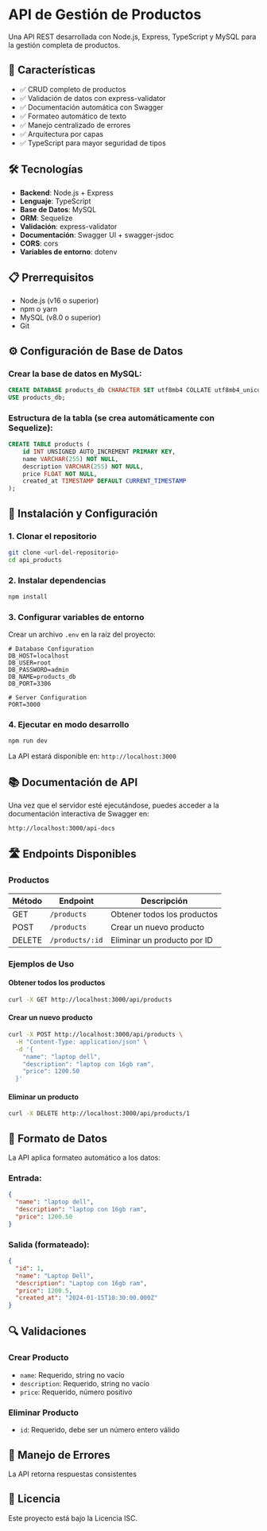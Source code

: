 # API de Gestión de Productos

Una API REST desarrollada con Node.js, Express, TypeScript y MySQL para la gestión completa de productos.

## 🚀 Características

- ✅ CRUD completo de productos
- ✅ Validación de datos con express-validator
- ✅ Documentación automática con Swagger
- ✅ Formateo automático de texto
- ✅ Manejo centralizado de errores
- ✅ Arquitectura por capas
- ✅ TypeScript para mayor seguridad de tipos

## 🛠️ Tecnologías

- **Backend**: Node.js + Express
- **Lenguaje**: TypeScript
- **Base de Datos**: MySQL
- **ORM**: Sequelize
- **Validación**: express-validator
- **Documentación**: Swagger UI + swagger-jsdoc
- **CORS**: cors
- **Variables de entorno**: dotenv

## 📋 Prerrequisitos

- Node.js (v16 o superior)
- npm o yarn
- MySQL (v8.0 o superior)
- Git

## ⚙️ Configuración de Base de Datos

### Crear la base de datos en MySQL:

```sql
CREATE DATABASE products_db CHARACTER SET utf8mb4 COLLATE utf8mb4_unicode_ci;
USE products_db;
```

### Estructura de la tabla (se crea automáticamente con Sequelize):

```sql
CREATE TABLE products (
    id INT UNSIGNED AUTO_INCREMENT PRIMARY KEY,
    name VARCHAR(255) NOT NULL,
    description VARCHAR(255) NOT NULL,
    price FLOAT NOT NULL,
    created_at TIMESTAMP DEFAULT CURRENT_TIMESTAMP
);
```

## 🚀 Instalación y Configuración

### 1. Clonar el repositorio
```bash
git clone <url-del-repositorio>
cd api_products
```

### 2. Instalar dependencias
```bash
npm install
```

### 3. Configurar variables de entorno

Crear un archivo `.env` en la raíz del proyecto:

```env
# Database Configuration
DB_HOST=localhost
DB_USER=root
DB_PASSWORD=admin
DB_NAME=products_db
DB_PORT=3306

# Server Configuration
PORT=3000
```

### 4. Ejecutar en modo desarrollo
```bash
npm run dev
```

La API estará disponible en: `http://localhost:3000`

## 📚 Documentación de API

Una vez que el servidor esté ejecutándose, puedes acceder a la documentación interactiva de Swagger en:

```
http://localhost:3000/api-docs
```

## 🛣️ Endpoints Disponibles

### Productos

| Método | Endpoint | Descripción |
|--------|----------|-------------|
| GET | `/products` | Obtener todos los productos |
| POST | `/products` | Crear un nuevo producto |
| DELETE | `/products/:id` | Eliminar un producto por ID |

### Ejemplos de Uso

#### Obtener todos los productos
```bash
curl -X GET http://localhost:3000/api/products
```

#### Crear un nuevo producto
```bash
curl -X POST http://localhost:3000/api/products \
  -H "Content-Type: application/json" \
  -d '{
    "name": "laptop dell",
    "description": "laptop con 16gb ram",
    "price": 1200.50
  }'
```

#### Eliminar un producto
```bash
curl -X DELETE http://localhost:3000/api/products/1
```


## 📝 Formato de Datos

La API aplica formateo automático a los datos:

### Entrada:
```json
{
  "name": "laptop dell",
  "description": "laptop con 16gb ram",
  "price": 1200.50
}
```

### Salida (formateado):
```json
{
  "id": 1,
  "name": "Laptop Dell",
  "description": "Laptop con 16gb ram",
  "price": 1200.5,
  "created_at": "2024-01-15T10:30:00.000Z"
}
```

## 🔍 Validaciones

### Crear Producto
- `name`: Requerido, string no vacío
- `description`: Requerido, string no vacío  
- `price`: Requerido, número positivo

### Eliminar Producto
- `id`: Requerido, debe ser un número entero válido

## 🚨 Manejo de Errores

La API retorna respuestas consistentes

## 📄 Licencia

Este proyecto está bajo la Licencia ISC.